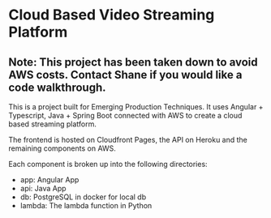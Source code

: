 # Cloud Based Video Streaming Platform
## Note: This project has been taken down to avoid AWS costs. Contact Shane if you would like a code walkthrough.


This is a project built for Emerging Production Techniques.
It uses Angular + Typescript, Java + Spring Boot connected with AWS to create a cloud based streaming platform.

The frontend is hosted on Cloudfront Pages, the API on Heroku and the remaining components on AWS.

Each component is broken up into the following directories:
- app: Angular App
- api: Java App
- db: PostgreSQL in docker for local db
- lambda: The lambda function in Python